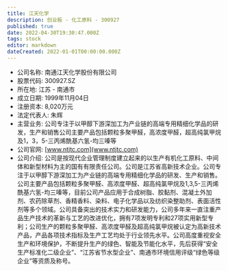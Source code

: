 ```yaml
---
title: 江天化学
description: 创业板 - 化工原料 - 300927
published: true
date: 2022-04-30T19:30:47.000Z
tags: stock
editor: markdown
dateCreated: 2022-01-01T00:00:00.000Z
---
```


- 公司名称: 南通江天化学股份有限公司
- 股票代码: 300927.SZ
- 所在地: 江苏 - 南通市
- 成立日期: 1999年11月04日
- 注册资本: 8,020万元
- 法定代表人: 朱辉
- 主营业务: 公司专注于以甲醇下游深加工为产业链的高端专用精细化学品的研发，生产和销售公司主要产品包括颗粒多聚甲醛，高浓度甲醛，超高纯氯甲烷及1，3，5-三丙烯酰基六氢-均三嗪等
- 公司官网: [www.ntjtc.com](www.ntjtc.com)
- 公司介绍: 公司是按现代企业管理制度建立起来的以生产有机化工原料、中间体和新型材料为主的国有有限责任公司。公司是江苏省高新技术企业。公司专注于以甲醇下游深加工为产业链的高端专用精细化学品的研发、生产和销售。公司主要产品包括颗粒多聚甲醛、高浓度甲醛、超高纯氯甲烷及1,3,5-三丙烯酰基六氢-均三嗪等，目前公司产品应用于合成树脂、胶黏剂、混凝土外加剂、农药除草剂、香精香料、染料、电子化学品以及纺织染整助剂、表面活性剂等多个领域。公司具备突出的技术实力和研发能力，公司多年来一直注重产品生产技术的革新与工艺的改进优化，拥有7项发明专利和27项实用新型专利；公司生产的颗粒多聚甲醛、高浓度甲醛及超高纯氯甲烷被认定为高新技术产品，产品各项技术指标及生产工艺均处于行业领先水平。公司高度重视安全生产和环境保护，不断提升生产的绿色、智能及节能化水平，先后获得“安全生产标准化二级企业”、“江苏省节水型企业”、南通市环境信用评级“绿色等级企业”等资质及称号。


